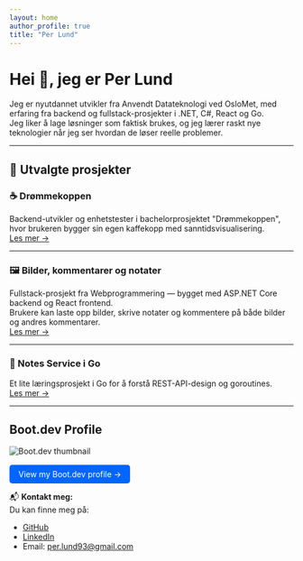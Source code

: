 ```yaml
---
layout: home
author_profile: true
title: "Per Lund"
---
```


# Hei 👋, jeg er Per Lund

Jeg er nyutdannet utvikler fra Anvendt Datateknologi ved OsloMet, med erfaring fra backend og fullstack-prosjekter i .NET, C#, React og Go.  
Jeg liker å lage løsninger som faktisk brukes, og jeg lærer raskt nye teknologier når jeg ser hvordan de løser reelle problemer.

---

## 🌟 Utvalgte prosjekter

### ☕ Drømmekoppen

Backend-utvikler og enhetstester i bachelorprosjektet "Drømmekoppen", hvor brukeren bygger sin egen kaffekopp med sanntidsvisualisering.  
[Les mer →](/perlund-portfolio/projects/#-drømmekoppen--bachelorprosjekt-2025)

---

### 🖼️ Bilder, kommentarer og notater

Fullstack-prosjekt fra Webprogrammering — bygget med ASP.NET Core backend og React frontend.  
Brukere kan laste opp bilder, skrive notater og kommentere på både bilder og andres kommentarer.  
[Les mer →](/perlund-portfolio/projects/#-bilder-kommentarer-og-notater-fullstack-prosjekt)

---

### 🧩 Notes Service i Go

Et lite læringsprosjekt i Go for å forstå REST-API-design og goroutines.  
[Les mer →](/perlund-portfolio/projects/#-mini-mikrotjeneste-i-go--notes-service)

---

## Boot.dev Profile

![Boot.dev thumbnail](https://api.boot.dev/v1/users/public/e1b56be9-8659-4774-b4fe-c892ac51d41a/thumbnail)

<div style="margin-top: 1rem;">
  <a href="https://www.boot.dev/u/desertedfail01" target="_blank" 
     style="display:inline-block; padding:0.5rem 1rem; background-color:#0066ff; color:white; border-radius:5px; text-decoration:none;">
    View my Boot.dev profile →
  </a>
</div>

📬 **Kontakt meg:**  
Du kan finne meg på:

- [GitHub](https://github.com/Mrexes72)
- [LinkedIn](https://www.linkedin.com/in/per-lund-66a4ab389/)
- Email: per.lund93@gmail.com
